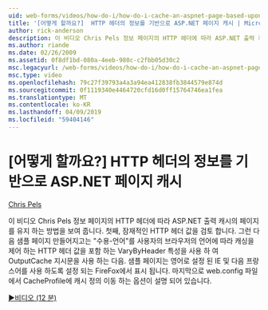 ```yaml
---
uid: web-forms/videos/how-do-i/how-do-i-cache-an-aspnet-page-based-upon-information-in-the-http-header
title: '[어떻게 할까요?]  HTTP 헤더의 정보를 기반으로 ASP.NET 페이지 캐시 | Microsoft Docs'
author: rick-anderson
description: 이 비디오 Chris Pels 정보 페이지의 HTTP 헤더에 따라 ASP.NET 출력 캐시의 페이지를 유지 하는 방법을 보여 줍니다. 첫 번째 잠재적인 HTTP 머리글...
ms.author: riande
ms.date: 02/26/2009
ms.assetid: 0f8df1bd-080a-4eeb-980c-c2fbb05d30c2
msc.legacyurl: /web-forms/videos/how-do-i/how-do-i-cache-an-aspnet-page-based-upon-information-in-the-http-header
msc.type: video
ms.openlocfilehash: 79c27f39793a4a3a94ea412838fb3844579e874d
ms.sourcegitcommit: 0f1119340e4464720cfd16d0ff15764746ea1fea
ms.translationtype: MT
ms.contentlocale: ko-KR
ms.lasthandoff: 04/09/2019
ms.locfileid: "59404146"
---
```

# <a name="how-do-i--cache-an-aspnet-page-based-upon-information-in-the-http-header"></a>[어떻게 할까요?]  HTTP 헤더의 정보를 기반으로 ASP.NET 페이지 캐시

[Chris Pels](https://twitter.com/chrispels)

이 비디오 Chris Pels 정보 페이지의 HTTP 헤더에 따라 ASP.NET 출력 캐시의 페이지를 유지 하는 방법을 보여 줍니다. 첫째, 잠재적인 HTTP 헤더 값을 검토 합니다. 그런 다음 샘플 페이지 만들어지고는 "수용-언어"를 사용자의 브라우저의 언어에 따라 캐싱을 제어 하는 HTTP 헤더 값을 포함 하는 VaryByHeader 특성을 사용 하 여 OutputCache 지시문을 사용 하는 다음. 샘플 페이지는 영어로 설정 된 IE 및 다음 프랑스어를 사용 하도록 설정 되는 FireFox에서 표시 됩니다. 마지막으로 web.config 파일에서 CacheProfile에 캐시 정의 이동 하는 옵션이 설명 되어 있습니다.

[&#9654;비디오 (12 분)](https://channel9.msdn.com/Blogs/ASP-NET-Site-Videos/how-do-i-cache-an-aspnet-page-based-upon-information-in-the-http-header)
